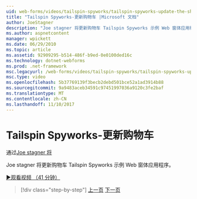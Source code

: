 ```yaml
---
uid: web-forms/videos/tailspin-spyworks/tailspin-spyworks-update-the-shopping-cart
title: "Tailspin Spyworks-更新购物车 |Microsoft 文档"
author: JoeStagner
description: "Joe stagner 将更新购物车 Tailspin Spyworks 示例 Web 窗体应用程序。"
ms.author: aspnetcontent
manager: wpickett
ms.date: 06/29/2010
ms.topic: article
ms.assetid: 92909295-b514-486f-b9ed-0e0100ded16c
ms.technology: dotnet-webforms
ms.prod: .net-framework
msc.legacyurl: /web-forms/videos/tailspin-spyworks/tailspin-spyworks-update-the-shopping-cart
msc.type: video
ms.openlocfilehash: 5b37769139f3becb2debd501bce52a1ad3914b88
ms.sourcegitcommit: 9a9483aceb34591c97451997036a9120c3fe2baf
ms.translationtype: MT
ms.contentlocale: zh-CN
ms.lasthandoff: 11/10/2017
---
```

<a name="tailspin-spyworks---update-the-shopping-cart"></a>Tailspin Spyworks-更新购物车
====================
通过[Joe stagner 将](https://github.com/JoeStagner)

Joe stagner 将更新购物车 Tailspin Spyworks 示例 Web 窗体应用程序。

[&#9654;观看视频 （41 分钟）](https://channel9.msdn.com/Blogs/ASP-NET-Site-Videos/tailspin-spyworks-update-the-shopping-cart)

>[!div class="step-by-step"]
[上一页](tailspin-spyworks-display-shopping-cart.md)
[下一页](tailspin-spyworks-migrate-the-shopping-cart.md)
